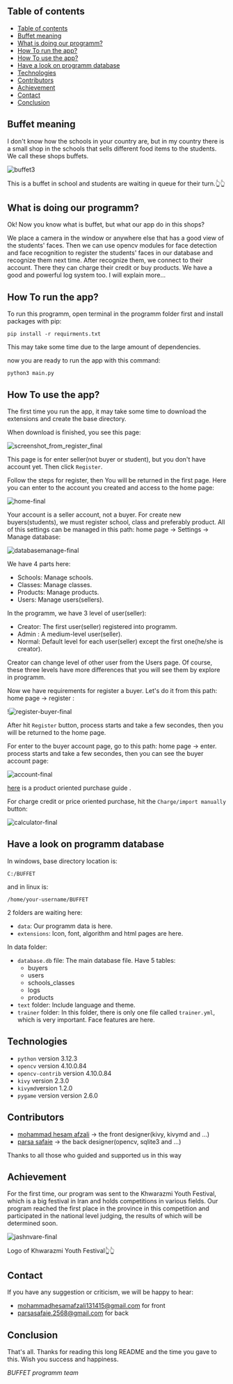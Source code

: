 ## Table of contents
- [Table of contents](#table-of-contents)
- [Buffet meaning](#buffet-meaning)
- [What is doing our programm?](#what-is-doing-our-programm)
- [How To run the app?](#how-to-run-the-app)
- [How To use the app?](#how-to-use-the-app)
- [Have a look on programm database](#have-a-look-on-programm-database)
- [Technologies](#technologies)
- [Contributors](#contributors)
- [Achievement](#achievement)
- [Contact](#contact)
- [Conclusion](#conclusion)

## Buffet meaning
I don't know how the schools in your country are, but in my country there is a small shop in the schools that sells different food items to the students. We call these shops buffets.

![buffet3](https://github.com/user-attachments/assets/0aa28949-c9d2-4d87-ba2e-2b3d3f014628)

This is a buffet in school and students are waiting in queue for their turn.👆👆

## What is doing our programm?
Ok! Now you know what is buffet, but what our app do in this shops?

We place a camera in the window or anywhere else that has a good view of the students' faces. Then we can use opencv modules for face detection and face recognition to register the students' faces in our database and recognize them next time.
After recognize them, we connect to their account. There they can charge their credit or buy products. We have a good and powerful log system too. I will explain more...
	
## How To run the app?
To run this programm, open terminal in the programm folder first and install packages with pip:
```
pip install -r requirments.txt
```
This may take some time due to the large amount of dependencies.

now you are ready to run the app with this command:
```
python3 main.py
```

## How To use the app?
The first time you run the app, it may take some time to download the extensions and create the base directory.

When download is finished, you see this page:

![screenshot_from_register_final](https://github.com/user-attachments/assets/a9ceada8-3251-447f-a314-9ff0d2c318ab)

This page is for enter seller(not buyer or student), but you don't have account yet. Then click `Register`.

Follow the steps for register, then You will be returned in the first page. Here you can enter to the account you created and access to the home page:

![home-final](https://github.com/user-attachments/assets/32ccd71c-fa19-48cb-bdeb-c6f981b637fc)

Your account is a seller account, not a buyer.
For create new buyers(students), we must register school, class and preferably product. All of this settings can be managed in this path: home page -> Settings -> Manage database:

![databasemanage-final](https://github.com/user-attachments/assets/0c55657d-1a95-4357-a3ad-2c9b1a98dd79)

We have 4 parts here:
* Schools: Manage schools.
* Classes: Manage classes.
* Products: Manage products.
* Users: Manage users(sellers).

In the programm, we have 3 level of user(seller):
* Creator: The first user(seller) registered into programm.
* Admin : A medium-level user(seller).
* Normal: Default level for each user(seller) except the first one(he/she is creator).

Creator can change level of other user from the Users page. Of course, these three levels have more differences that you will see them by explore in programm.

Now we have requirements for register a buyer. Let's do it from this path: home page -> register :

!![register-buyer-final](https://github.com/user-attachments/assets/f54a1682-bd7f-481f-8d6a-c6add92fff44)

After hit `Register` button, process starts and take a few secondes, then you will be returned to the home page.

For enter to the buyer account page, go to this path: home page -> enter. process starts and take a few secondes, then you can see the buyer account page:

![account-final](https://github.com/user-attachments/assets/7552507b-48c4-48f0-93d2-8611277b2d66)

[here](https://github.com/user-attachments/assets/dd188372-c146-44c3-9430-e2bbadb65787) is a product oriented purchase guide . 

For charge credit or price oriented purchase, hit the `Charge/import manually` button:

![calculator-final](https://github.com/user-attachments/assets/98d5385b-e4f7-405b-a492-5caae4037cec)

## Have a look on programm database 
In windows, base directory location is:
```
C:/BUFFET
```
and in linux is:
```
/home/your-username/BUFFET
```
2 folders are waiting here:
* `data`: Our programm data is here.
* `extensions`: Icon, font, algorithm and html pages are here.

In data folder:
* `database.db` file: The main database file. Have 5 tables:
  * buyers
  * users
  * schools_classes
  * logs
  * products
* `text` folder: Include language and theme.
* `trainer` folder: In this folder, there is only one file called `trainer.yml`, which is very important. Face features are here.

## Technologies 
* `python` version 3.12.3
* `opencv` version 4.10.0.84
* `opencv-contrib` version 4.10.0.84
* `kivy` version 2.3.0
* `kivymd`version 1.2.0
* `pygame` version version 2.6.0


## Contributors
* [mohammad hesam afzali](https://github.com/mhafzali) -> the front designer(kivy, kivymd and ...)
* [parsa safaie](https://github.com/parsasafaie) -> the back designer(opencv, sqlite3 and ...)

Thanks to all those who guided and supported us in this way


## Achievement
For the first time, our program was sent to the Khwarazmi Youth Festival, which is a big festival in Iran and holds competitions in various fields. Our program reached the first place in the province in this competition and participated in the national level judging, the results of which will be determined soon.

![jashnvare-final](https://github.com/user-attachments/assets/6356af82-3511-45fe-8877-6e5a22352175)

Logo of Khwarazmi Youth Festival👆👆

## Contact
If you have any suggestion or criticism, we will be happy to hear:
* mohammadhesamafzali131415@gmail.com for front
* parsasafaie.2568@gmail.com for back 

## Conclusion
That's all. Thanks for reading this long README and the time you gave to this. Wish you success and happiness.

*BUFFET programm team*
